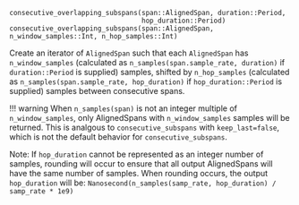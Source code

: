 ```
consecutive_overlapping_subspans(span::AlignedSpan, duration::Period,
                                 hop_duration::Period)
consecutive_overlapping_subspans(span::AlignedSpan, n_window_samples::Int, n_hop_samples::Int)
```

Create an iterator of `AlignedSpan` such that each `AlignedSpan` has `n_window_samples` (calculated as `n_samples(span.sample_rate, duration)` if `duration::Period` is supplied) samples, shifted by `n_hop_samples` (calculated as `n_samples(span.sample_rate, hop_duration)` if `hop_duration::Period` is supplied) samples between consecutive spans.

!!! warning
    When `n_samples(span)` is not an integer multiple of `n_window_samples`, only AlignedSpans with `n_window_samples` samples will be returned. This is analgous to `consecutive_subspans` with `keep_last=false`, which is not the default behavior for `consecutive_subspans`.


Note: If `hop_duration` cannot be represented as an integer number of samples, rounding will occur to ensure that all output AlignedSpans will have the same number of samples. When rounding occurs, the output `hop_duration` will be: `Nanosecond(n_samples(samp_rate, hop_duration) / samp_rate * 1e9)`
